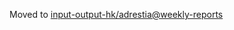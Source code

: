 Moved to [input-output-hk/adrestia@weekly-reports](https://github.com/input-output-hk/adrestia/tree/weekly-reports/2020-03-06)

